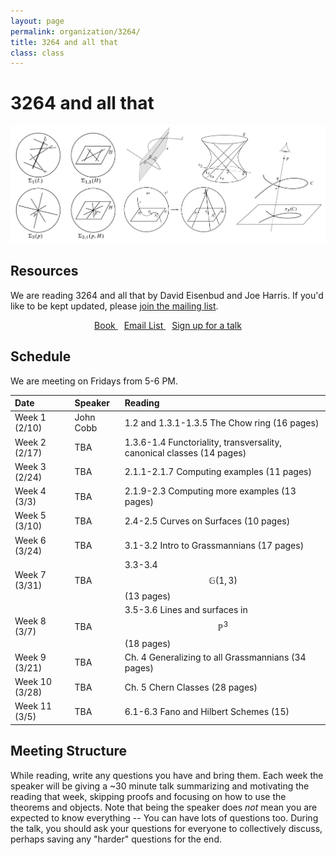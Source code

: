 ```yaml
---
layout: page
permalink: organization/3264/
title: 3264 and all that
class: class
---
```


# 3264 and all that
![GOS](/images/projects/3264.jpg "Various illustrations from 3264 and all that.")

## Resources
We are reading 3264 and all that by David Eisenbud and Joe Harris. If you'd like to be kept updated, please [join the mailing list](https://groups.google.com/a/g-groups.wisc.edu/g/3264).

<div class="button-container" style="text-align: center">
    <a href="https://scholar.harvard.edu/files/joeharris/files/000-final-3264.pdf" class="button" style="margin:5px">
    <i class="fas fa-book" aria-hidden="true"></i>
    Book
    </a>
    <a href="https://groups.google.com/a/g-groups.wisc.edu/g/3264" class="button" style="margin:5px">
    <i class="fas fa-envelope" aria-hidden="true"></i>
    Email List
    </a>
    <a href="" class="button" style="margin:5px">
    <i class="fas fa-chalkboard-teacher" aria-hidden="true"></i>
    Sign up for a talk
    </a>
    
</div>

## Schedule 

We are meeting on Fridays from 5-6 PM.

| Date                    | Speaker      | Reading |
| :---------              | :---------  | :-----  |
| Week 1 (2/10)   | John Cobb  | 1.2 and 1.3.1-1.3.5 The Chow ring (16 pages)  |  
| Week 2 (2/17) | TBA | 1.3.6-1.4 Functoriality, transversality, canonical classes (14 pages) |
| Week 3 (2/24)  | TBA | 2.1.1-2.1.7 Computing examples (11 pages) |
| Week 4 (3/3)  | TBA | 2.1.9-2.3 Computing more examples (13 pages) |
| Week 5 (3/10)  | TBA | 2.4-2.5 Curves on Surfaces (10 pages) |
| Week 6 (3/24)  | TBA | 3.1-3.2 Intro to Grassmannians (17 pages) |
| Week 7 (3/31)  | TBA | 3.3-3.4 $$\mathbb{G}(1,3)$$ (13 pages) |
| Week 8 (3/7)  | TBA | 3.5-3.6 Lines and surfaces in $$\mathbb{P}^3$$ (18 pages) |
| Week 9 (3/21)  | TBA | Ch. 4 Generalizing to all Grassmannians (34 pages) |
| Week 10 (3/28) | TBA | Ch. 5 Chern Classes   (28 pages) |
| Week 11 (3/5) | TBA | 6.1-6.3 Fano and Hilbert Schemes (15) |

## Meeting Structure
While reading, write any questions you have and bring them. Each week the speaker will be giving a ~30 minute talk summarizing and motivating the reading that week, skipping proofs and focusing on how to use the theorems and objects. Note that being the speaker does *not* mean you are expected to know everything -- You can have lots of questions too. During the talk, you should ask your questions for everyone to collectively discuss, perhaps saving any "harder" questions for the end.
